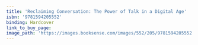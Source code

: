 ```yaml
---
title: 'Reclaiming Conversation: The Power of Talk in a Digital Age'
isbn: '9781594205552'
binding: Hardcover
link_to_buy_page:
image_path: 'https://images.booksense.com/images/552/205/9781594205552.jpg'
---
```


